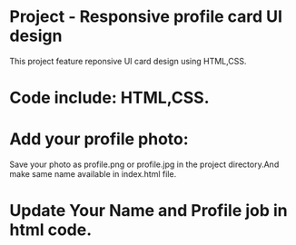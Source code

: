 # Project - Responsive profile card UI design
 This project feature reponsive UI card design using HTML,CSS.
# Code include: HTML,CSS.
# Add your profile photo:
Save your photo as profile.png or profile.jpg in the project directory.And make same name available in index.html file.
# Update Your Name and Profile job in html code.

